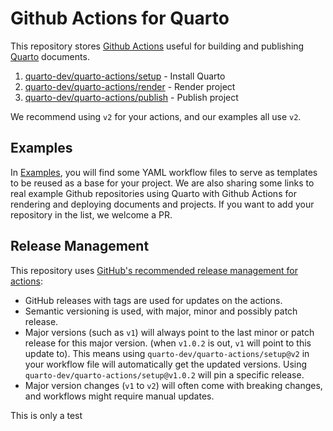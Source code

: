 # Github Actions for Quarto

This repository stores [Github Actions](https://github.com/features/actions) useful for building and publishing [Quarto](https://quarto.org/) documents.

1. [quarto-dev/quarto-actions/setup](https://github.com/quarto-dev/quarto-actions/tree/main/setup) - Install Quarto
2. [quarto-dev/quarto-actions/render](https://github.com/quarto-dev/quarto-actions/tree/main/render) - Render project
3. [quarto-dev/quarto-actions/publish](https://github.com/quarto-dev/quarto-actions/tree/main/publish) - Publish project

We recommend using `v2` for your actions, and our examples all use `v2`.

## Examples

In [Examples](./examples), you will find some YAML workflow files to serve as templates to be reused as a base for your project. We are also sharing some links to real example Github repositories using Quarto with Github Actions for rendering and deploying documents and projects. If you want to add your repository in the list, we welcome a PR.

## Release Management

This repository uses [GitHub's recommended release management for actions](https://docs.github.com/en/actions/creating-actions/about-custom-actions#using-release-management-for-actions): 

* GitHub releases with tags are used for updates on the actions. 
* Semantic versioning is used, with major, minor and possibly patch release. 
* Major versions (such as `v1`) will always point to the last minor or patch release for this major version. (when `v1.0.2` is out, `v1` will point to this update to). This means using `quarto-dev/quarto-actions/setup@v2` in your workflow file will automatically get the updated versions. Using `quarto-dev/quarto-actions/setup@v1.0.2` will pin a specific release.
* Major version changes (`v1` to `v2`) will often come with breaking changes, and workflows might require manual updates.


This is only a test
